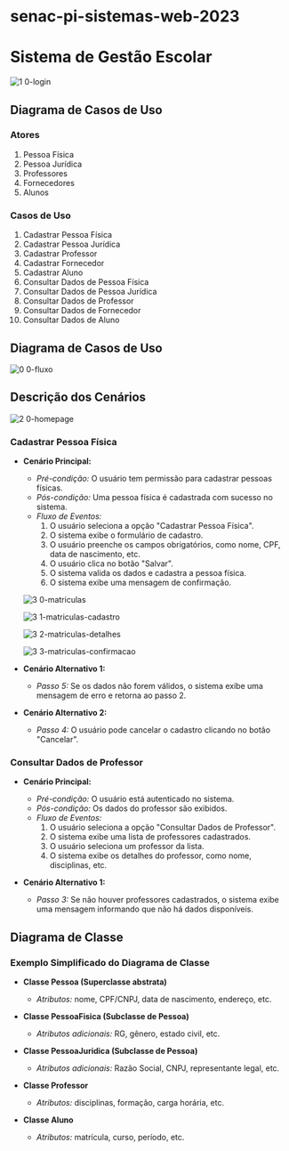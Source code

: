 # senac-pi-sistemas-web-2023

# Sistema de Gestão Escolar
![1 0-login](https://github.com/cmpsleo/senac-pi-sistemas-web-2023/assets/144066589/863ca32c-1ec3-463a-868b-901493d7fb36)

## Diagrama de Casos de Uso

### Atores

1. Pessoa Física
2. Pessoa Jurídica
3. Professores
4. Fornecedores
5. Alunos

### Casos de Uso

1. Cadastrar Pessoa Física
2. Cadastrar Pessoa Jurídica
3. Cadastrar Professor
4. Cadastrar Fornecedor
5. Cadastrar Aluno
6. Consultar Dados de Pessoa Física
7. Consultar Dados de Pessoa Jurídica
8. Consultar Dados de Professor
9. Consultar Dados de Fornecedor
10. Consultar Dados de Aluno

## Diagrama de Casos de Uso
![0 0-fluxo](https://github.com/cmpsleo/senac-pi-sistemas-web-2023/assets/144066589/fabb6604-5416-4f8f-bdf0-5e3283ce8484)

## Descrição dos Cenários

![2 0-homepage](https://github.com/cmpsleo/senac-pi-sistemas-web-2023/assets/144066589/da52247b-cac7-4682-8379-e3f245ae2a44)



### Cadastrar Pessoa Física

- **Cenário Principal:**
  - *Pré-condição:* O usuário tem permissão para cadastrar pessoas físicas.
  - *Pós-condição:* Uma pessoa física é cadastrada com sucesso no sistema.
  - *Fluxo de Eventos:*
    1. O usuário seleciona a opção "Cadastrar Pessoa Física".
    2. O sistema exibe o formulário de cadastro.
    3. O usuário preenche os campos obrigatórios, como nome, CPF, data de nascimento, etc.
    4. O usuário clica no botão "Salvar".
    5. O sistema valida os dados e cadastra a pessoa física.
    6. O sistema exibe uma mensagem de confirmação.
   
   ![3 0-matriculas](https://github.com/cmpsleo/senac-pi-sistemas-web-2023/assets/144066589/c1a85d62-aa60-4bb0-855c-b5cb0be5f9d7)
  
   ![3 1-matriculas-cadastro](https://github.com/cmpsleo/senac-pi-sistemas-web-2023/assets/144066589/8f4a0fc1-2f69-4aa5-9d7d-22d781a9c4e3)
  
   ![3 2-matriculas-detalhes](https://github.com/cmpsleo/senac-pi-sistemas-web-2023/assets/144066589/bb04162c-1e70-48c5-a0d3-29a62c71438a)
  
   ![3 3-matriculas-confirmacao](https://github.com/cmpsleo/senac-pi-sistemas-web-2023/assets/144066589/849ef1d9-2f76-4484-a54a-9a3c64ac1cb3)
  
- **Cenário Alternativo 1:**
  - *Passo 5:* Se os dados não forem válidos, o sistema exibe uma mensagem de erro e retorna ao passo 2.

- **Cenário Alternativo 2:**
  - *Passo 4:* O usuário pode cancelar o cadastro clicando no botão "Cancelar".

### Consultar Dados de Professor

- **Cenário Principal:**
  - *Pré-condição:* O usuário está autenticado no sistema.
  - *Pós-condição:* Os dados do professor são exibidos.
  - *Fluxo de Eventos:*
    1. O usuário seleciona a opção "Consultar Dados de Professor".
    2. O sistema exibe uma lista de professores cadastrados.
    3. O usuário seleciona um professor da lista.
    4. O sistema exibe os detalhes do professor, como nome, disciplinas, etc.

- **Cenário Alternativo 1:**
  - *Passo 3:* Se não houver professores cadastrados, o sistema exibe uma mensagem informando que não há dados disponíveis.

## Diagrama de Classe

### Exemplo Simplificado do Diagrama de Classe

- **Classe Pessoa (Superclasse abstrata)**
  - *Atributos:* nome, CPF/CNPJ, data de nascimento, endereço, etc.

- **Classe PessoaFisica (Subclasse de Pessoa)**
  - *Atributos adicionais:* RG, gênero, estado civil, etc.

- **Classe PessoaJuridica (Subclasse de Pessoa)**
  - *Atributos adicionais:* Razão Social, CNPJ, representante legal, etc.

- **Classe Professor**
  - *Atributos:* disciplinas, formação, carga horária, etc.

- **Classe Aluno**
  - *Atributos:* matrícula, curso, período, etc.
